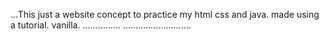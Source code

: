 ...This just a website concept to practice my html css and java. made using a tutorial. vanilla.
...............
...........................